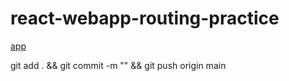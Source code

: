 # react-webapp-routing-practice

[app](src/assets/app-2021-06-11-at-14.10.44.png)

git add . && git commit -m "" && git push origin main